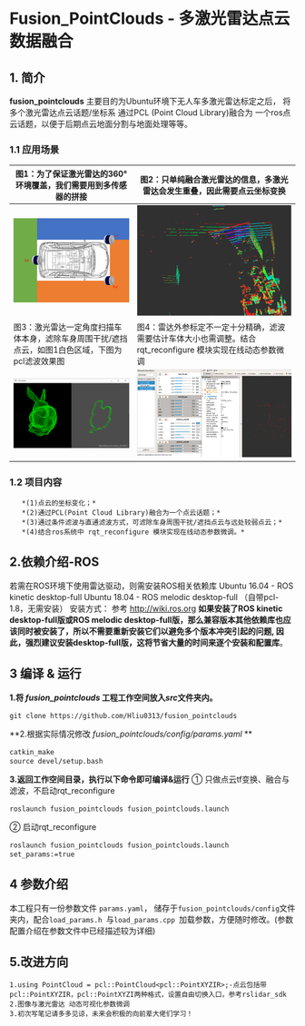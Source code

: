 # Fusion_PointClouds - 多激光雷达点云数据融合
## 1. 简介
**fusion_pointclouds**  主要目的为Ubuntu环境下无人车多激光雷达标定之后， 将多个激光雷达点云话题/坐标系 通过PCL (Point Cloud Library)融合为 一个ros点云话题，以便于后期点云地面分割与地面处理等等。
### 1.1 应用场景
|图1：为了保证激光雷达的360°环境覆盖，我们需要用到多传感器的拼接|图2：只单纯融合激光雷达的信息，多激光雷达会发生重叠，因此需要点云坐标变换|
|--|--|
|<img src="img/Needs_fusion.png" width="500px">|<img src="img/Needs_tf.png" width="450px">|
|图3：激光雷达一定角度扫描车体本身，滤除车身周围干扰/遮挡点云，如图1白色区域，下图为pcl滤波效果图|图4：雷达外参标定不一定十分精确，滤波需要估计车体大小也需调整。结合rqt_reconfigure 模块实现在线动态参数微调|
|<img src="img/Need_filters.png" width="450px">|<img src="img/Needs_rqt_reconfigure.png" width="450px">|
### 1.2 项目内容
       *(1)点云的坐标变化；*
       *(2)通过PCL(Point Cloud Library)融合为一个点云话题；*
       *(3)通过条件滤波与直通滤波方式，可滤除车身周围干扰/遮挡点云与远处较弱点云；*
       *(4)结合ros系统中 rqt_reconfigure 模块实现在线动态参数微调。*

## 2.依赖介绍-ROS
若需在ROS环境下使用雷达驱动，则需安装ROS相关依赖库
Ubuntu 16.04 - ROS kinetic desktop-full 
Ubuntu 18.04 - ROS melodic desktop-full （自带pcl-1.8，无需安装）
安装方式： 参考 http://wiki.ros.org
**如果安装了ROS kinetic desktop-full版或ROS melodic desktop-full版，那么兼容版本其他依赖库也应该同时被安装了，所以不需要重新安装它们以避免多个版本冲突引起的问题, 因此，强烈建议安装desktop-full版，这将节省大量的时间来逐个安装和配置库**。

## 3 编译 & 运行


**1.将 *fusion_pointclouds* 工程工作空间放入*src*文件夹内。**
```
git clone https://github.com/Hliu0313/fusion_pointclouds
```
**2.根据实际情况修改 *fusion_pointclouds/config/params.yaml* **
```
catkin_make
source devel/setup.bash
```
**3.返回工作空间目录，执行以下命令即可编译&运行**
 ① 只做点云tf变换、融合与滤波，不启动rqt_reconfigure
```
roslaunch fusion_pointclouds fusion_pointclouds.launch  
```
  ② 启动rqt_reconfigure
```
roslaunch fusion_pointclouds fusion_pointclouds.launch  set_params:=true
```

## 4 参数介绍
本工程只有一份参数文件 `params.yaml`， 储存于`fusion_pointclouds/config`文件夹内，配合`load_params.h `与`load_params.cpp `加载参数，方便随时修改。(参数配置介绍在参数文件中已经描述较为详细)

## 5.改进方向
    1.using PointCloud = pcl::PointCloud<pcl::PointXYZIR>;-点云包括带pcl::PointXYZIR，pcl::PointXYZI两种格式，设置自由切换入口，参考rslidar_sdk
    2.图像与激光雷达 动态可视化参数微调
    3.初次写笔记请多多见谅，未来会积极的向前辈大佬们学习！
